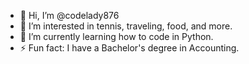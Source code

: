 - 👋 Hi, I’m @codelady876
- 👀 I’m interested in tennis, traveling, food, and more.
- 🌱 I’m currently learning how to code in Python.
- ⚡ Fun fact: I have a Bachelor's degree in Accounting.

<!---
codelady876/codelady876 is a ✨ special ✨ repository because its `README.md` (this file) appears on your GitHub profile.
You can click the Preview link to take a look at your changes.
--->
